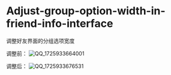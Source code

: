 # Adjust-group-option-width-in-friend-info-interface
调整好友界面的分组选项宽度

调整前：
![QQ_1725933664001](https://github.com/user-attachments/assets/ba8af5de-8cb0-4ab4-bfa4-5d94b2a66844)

调整后：
![QQ_1725933676531](https://github.com/user-attachments/assets/bb9448e1-c578-47b6-a583-2b226d54d11c)

